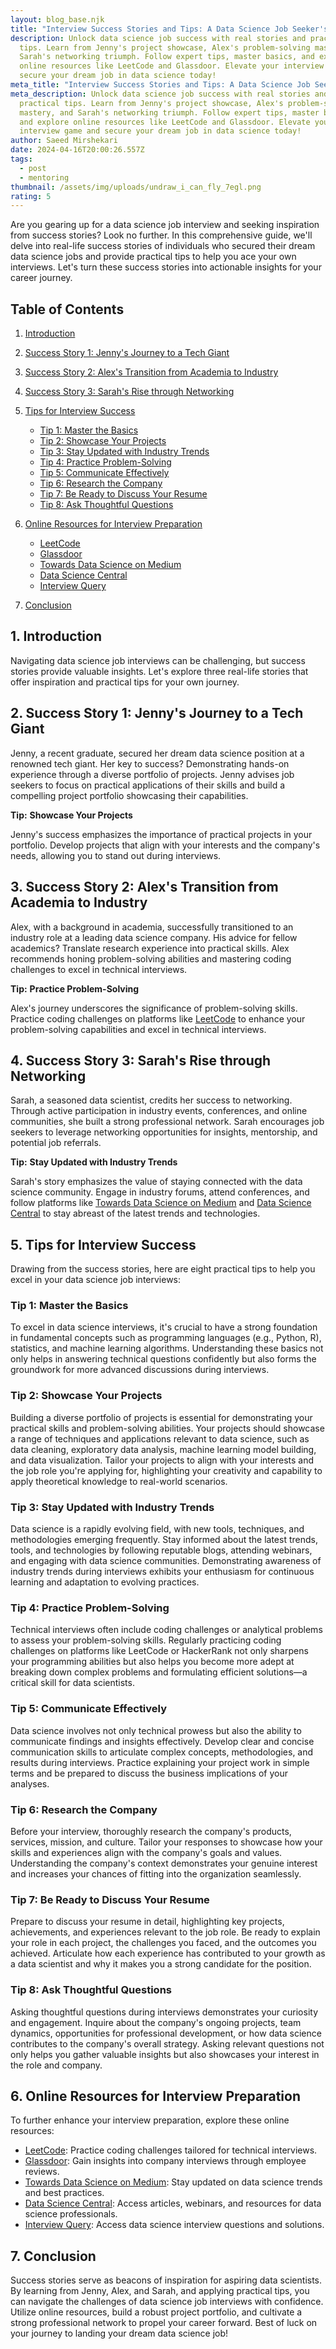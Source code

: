 ```yaml
---
layout: blog_base.njk
title: "Interview Success Stories and Tips: A Data Science Job Seeker's Guide"
description: Unlock data science job success with real stories and practical
  tips. Learn from Jenny's project showcase, Alex's problem-solving mastery, and
  Sarah's networking triumph. Follow expert tips, master basics, and explore
  online resources like LeetCode and Glassdoor. Elevate your interview game and
  secure your dream job in data science today!
meta_title: "Interview Success Stories and Tips: A Data Science Job Seeker's Guide"
meta_description: Unlock data science job success with real stories and
  practical tips. Learn from Jenny's project showcase, Alex's problem-solving
  mastery, and Sarah's networking triumph. Follow expert tips, master basics,
  and explore online resources like LeetCode and Glassdoor. Elevate your
  interview game and secure your dream job in data science today!
author: Saeed Mirshekari
date: 2024-04-16T20:00:26.557Z
tags:
  - post
  - mentoring
thumbnail: /assets/img/uploads/undraw_i_can_fly_7egl.png
rating: 5
---
```

Are you gearing up for a data science job interview and seeking inspiration from success stories? Look no further. In this comprehensive guide, we'll delve into real-life success stories of individuals who secured their dream data science jobs and provide practical tips to help you ace your own interviews. Let's turn these success stories into actionable insights for your career journey.

## Table of Contents

1. [Introduction](#introduction)
2. [Success Story 1: Jenny's Journey to a Tech Giant](#success-story-1-jennys-journey-to-a-tech-giant)
3. [Success Story 2: Alex's Transition from Academia to Industry](#success-story-2-alexs-transition-from-academia-to-industry)
4. [Success Story 3: Sarah's Rise through Networking](#success-story-3-sarahs-rise-through-networking)
5. [Tips for Interview Success](#tips-for-interview-success)

   * [Tip 1: Master the Basics](#tip-1-master-the-basics)
   * [Tip 2: Showcase Your Projects](#tip-2-showcase-your-projects)
   * [Tip 3: Stay Updated with Industry Trends](#tip-3-stay-updated-with-industry-trends)
   * [Tip 4: Practice Problem-Solving](#tip-4-practice-problem-solving)
   * [Tip 5: Communicate Effectively](#tip-5-communicate-effectively)
   * [Tip 6: Research the Company](#tip-6-research-the-company)
   * [Tip 7: Be Ready to Discuss Your Resume](#tip-7-be-ready-to-discuss-your-resume)
   * [Tip 8: Ask Thoughtful Questions](#tip-8-ask-thoughtful-questions)
6. [Online Resources for Interview Preparation](#online-resources-for-interview-preparation)

   * [LeetCode](https://leetcode.com/)
   * [Glassdoor](https://www.glassdoor.com/)
   * [Towards Data Science on Medium](https://towardsdatascience.com/)
   * [Data Science Central](https://www.datasciencecentral.com/)
   * [Interview Query](https://www.interviewquery.com/)
7. [Conclusion](#conclusion)

## 1. Introduction

Navigating data science job interviews can be challenging, but success stories provide valuable insights. Let's explore three real-life stories that offer inspiration and practical tips for your own journey.

## 2. Success Story 1: Jenny's Journey to a Tech Giant

Jenny, a recent graduate, secured her dream data science position at a renowned tech giant. Her key to success? Demonstrating hands-on experience through a diverse portfolio of projects. Jenny advises job seekers to focus on practical applications of their skills and build a compelling project portfolio showcasing their capabilities.

**Tip:** **Showcase Your Projects**

Jenny's success emphasizes the importance of practical projects in your portfolio. Develop projects that align with your interests and the company's needs, allowing you to stand out during interviews.

## 3. Success Story 2: Alex's Transition from Academia to Industry

Alex, with a background in academia, successfully transitioned to an industry role at a leading data science company. His advice for fellow academics? Translate research experience into practical skills. Alex recommends honing problem-solving abilities and mastering coding challenges to excel in technical interviews.

**Tip:** **Practice Problem-Solving**

Alex's journey underscores the significance of problem-solving skills. Practice coding challenges on platforms like [LeetCode](https://leetcode.com/) to enhance your problem-solving capabilities and excel in technical interviews.

## 4. Success Story 3: Sarah's Rise through Networking

Sarah, a seasoned data scientist, credits her success to networking. Through active participation in industry events, conferences, and online communities, she built a strong professional network. Sarah encourages job seekers to leverage networking opportunities for insights, mentorship, and potential job referrals.

**Tip:** **Stay Updated with Industry Trends**

Sarah's story emphasizes the value of staying connected with the data science community. Engage in industry forums, attend conferences, and follow platforms like [Towards Data Science on Medium](https://towardsdatascience.com/) and [Data Science Central](https://www.datasciencecentral.com/) to stay abreast of the latest trends and technologies.

## 5. Tips for Interview Success

Drawing from the success stories, here are eight practical tips to help you excel in your data science job interviews:

### Tip 1: Master the Basics
To excel in data science interviews, it's crucial to have a strong foundation in fundamental concepts such as programming languages (e.g., Python, R), statistics, and machine learning algorithms. Understanding these basics not only helps in answering technical questions confidently but also forms the groundwork for more advanced discussions during interviews.

### Tip 2: Showcase Your Projects
Building a diverse portfolio of projects is essential for demonstrating your practical skills and problem-solving abilities. Your projects should showcase a range of techniques and applications relevant to data science, such as data cleaning, exploratory data analysis, machine learning model building, and data visualization. Tailor your projects to align with your interests and the job role you're applying for, highlighting your creativity and capability to apply theoretical knowledge to real-world scenarios.

### Tip 3: Stay Updated with Industry Trends
Data science is a rapidly evolving field, with new tools, techniques, and methodologies emerging frequently. Stay informed about the latest trends, tools, and technologies by following reputable blogs, attending webinars, and engaging with data science communities. Demonstrating awareness of industry trends during interviews exhibits your enthusiasm for continuous learning and adaptation to evolving practices.

### Tip 4: Practice Problem-Solving
Technical interviews often include coding challenges or analytical problems to assess your problem-solving skills. Regularly practicing coding challenges on platforms like LeetCode or HackerRank not only sharpens your programming abilities but also helps you become more adept at breaking down complex problems and formulating efficient solutions—a critical skill for data scientists.

### Tip 5: Communicate Effectively
Data science involves not only technical prowess but also the ability to communicate findings and insights effectively. Develop clear and concise communication skills to articulate complex concepts, methodologies, and results during interviews. Practice explaining your project work in simple terms and be prepared to discuss the business implications of your analyses.

### Tip 6: Research the Company
Before your interview, thoroughly research the company's products, services, mission, and culture. Tailor your responses to showcase how your skills and experiences align with the company's goals and values. Understanding the company's context demonstrates your genuine interest and increases your chances of fitting into the organization seamlessly.

### Tip 7: Be Ready to Discuss Your Resume
Prepare to discuss your resume in detail, highlighting key projects, achievements, and experiences relevant to the job role. Be ready to explain your role in each project, the challenges you faced, and the outcomes you achieved. Articulate how each experience has contributed to your growth as a data scientist and why it makes you a strong candidate for the position.

### Tip 8: Ask Thoughtful Questions
Asking thoughtful questions during interviews demonstrates your curiosity and engagement. Inquire about the company's ongoing projects, team dynamics, opportunities for professional development, or how data science contributes to the company's overall strategy. Asking relevant questions not only helps you gather valuable insights but also showcases your interest in the role and company.

## 6. Online Resources for Interview Preparation

To further enhance your interview preparation, explore these online resources:

* [LeetCode](https://leetcode.com/): Practice coding challenges tailored for technical interviews.
* [Glassdoor](https://www.glassdoor.com/): Gain insights into company interviews through employee reviews.
* [Towards Data Science on Medium](https://towardsdatascience.com/): Stay updated on data science trends and best practices.
* [Data Science Central](https://www.datasciencecentral.com/): Access articles, webinars, and resources for data science professionals.
* [Interview Query](https://www.interviewquery.com/): Access data science interview questions and solutions.

## 7. Conclusion

Success stories serve as beacons of inspiration for aspiring data scientists. By learning from Jenny, Alex, and Sarah, and applying practical tips, you can navigate the challenges of data science job interviews with confidence. Utilize online resources, build a robust project portfolio, and cultivate a strong professional network to propel your career forward. Best of luck on your journey to landing your dream data science job!